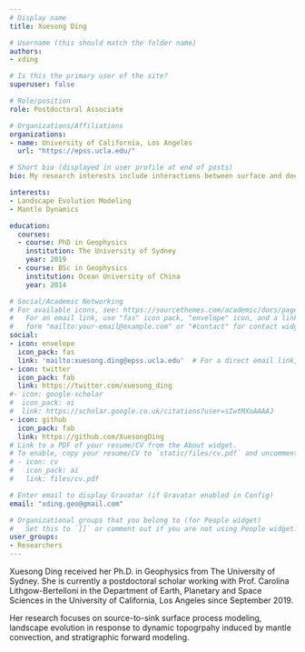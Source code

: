 ```yaml
---
# Display name
title: Xuesong Ding

# Username (this should match the folder name)
authors:
- xding

# Is this the primary user of the site?
superuser: false

# Role/position
role: Postdoctoral Associate

# Organizations/Affiliations
organizations:
- name: University of California, Los Angeles
  url: "https://epss.ucla.edu/"

# Short bio (displayed in user profile at end of posts)
bio: My research interests include interactions between surface and deep Earth processes.

interests:
- Landscape Evolution Modeling
- Mantle Dynamics

education:
  courses:
  - course: PhD in Geophysics
    institution: The University of Sydney
    year: 2019
  - course: BSc in Geophysics
    institution: Ocean University of China
    year: 2014

# Social/Academic Networking
# For available icons, see: https://sourcethemes.com/academic/docs/page-builder/#icons
#   For an email link, use "fas" icon pack, "envelope" icon, and a link in the
#   form "mailto:your-email@example.com" or "#contact" for contact widget.
social:
- icon: envelope
  icon_pack: fas
  link: 'mailto:xuesong.ding@epss.ucla.edu'  # For a direct email link, use "mailto:test@example.org".
- icon: twitter
  icon_pack: fab
  link: https://twitter.com/xuesong_ding
#- icon: google-scholar
#  icon_pack: ai
#  link: https://scholar.google.co.uk/citations?user=sIwtMXoAAAAJ
- icon: github
  icon_pack: fab
  link: https://github.com/XuesongDing
# Link to a PDF of your resume/CV from the About widget.
# To enable, copy your resume/CV to `static/files/cv.pdf` and uncomment the lines below.
# - icon: cv
#   icon_pack: ai
#   link: files/cv.pdf

# Enter email to display Gravatar (if Gravatar enabled in Config)
email: "xding.geo@gmail.com"

# Organizational groups that you belong to (for People widget)
#   Set this to `[]` or comment out if you are not using People widget.
user_groups:
- Researchers
---
```


Xuesong Ding received her Ph.D. in Geophysics from The University of Sydney. She is currently a postdoctoral scholar working with Prof. Carolina Lithgow-Bertelloni in the Department of Earth, Planetary and Space Sciences in the University of California, Los Angeles since September 2019. 

Her research focuses on source-to-sink surface process modeling, landscape evolution in response to dynamic topogrpahy induced by mantle convection, and stratigraphic forward modeling.

